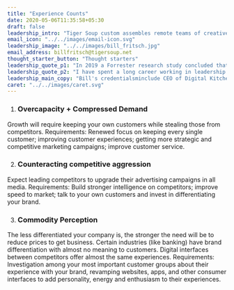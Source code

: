 ```yaml
---
title: "Experience Counts"
date: 2020-05-06T11:35:58+05:30
draft: false
leadership_intro: "Tiger Soup custom assembles remote teams of creative leaders around the world to swiftly solve unique marketing challenges that current resources cannot solve either through lack of available time or lack of experience."
email_icon: "../../images/email-icon.svg"
leadership_image: "../../images/bill_fritsch.jpg"
email_address: billfritsch@tigersoup.net
thought_starter_button: "Thought starters"
leadership_quote_p1: "In 2019 a Forrester research study concluded that in the age of martech and digital automation, brands across categories are becoming indistinguishable from each other. In our post-COVID-19 age, many companies will have to re-evaluate how they not only keep their own customers from the grips of strong competitors, but how they can steal customers from formidable competitors. In markets where demand is diminished inventiveness emerges. We are now entering an age of fierce competition."
leadership_quote_p2: "I have spent a long career working in leadership roles alongside a host of inventive minds, many of whom have created work that is recognizable across the planet. Bringing together powerful creative minds into a focus that helps companies differentiate from their competitors requires careful curation of competitive minds. That is what we have set out to do with Tiger Soup."
leadership_main_copy: "Bill's credentialsminclude CEO of Digital Kitchen (Multiple Emmy Award winning creator of work recognized by people around the world); CEO of Cf2GS(one of the leading direct marketing agency brands in the US) and Director of Creative Services at Walt Disney (where his team helped to launch The Disney Channel and Disney Home Video)."
caret: "../../images/caret.svg"
---
```


1. ### Overcapacity + Compressed Demand
Growth will require keeping your own customers while stealing those from competitors. Requirements: Renewed focus on keeping every single customer; improving customer experiences; getting more strategic and competitive marketing campaigns; improve customer service.

2. ### Counteracting competitive aggression
Expect leading competitors to upgrade their advertising campaigns in all media. Requirements: Build stronger intelligence on competitors; improve speed to market; talk to your own customers and invest in differentiating your brand.

3. ### Commodity Perception
The less differentiated your company is, the stronger the need will be to reduce prices to get business. Certain industries (like banking) have brand differentiation with almost no meaning to customers. Digital interfaces between competitors offer almost the same experiences. Requirements: Investigation among your most important customer groups about their experience with your brand, revamping websites, apps, and other consumer interfaces to add personality, energy and enthusiasm to their experiences.
